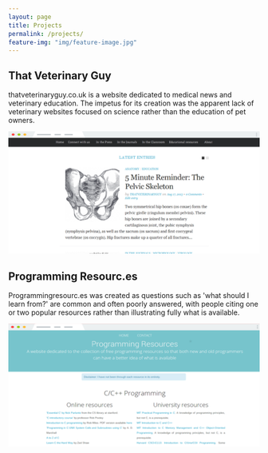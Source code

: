 ```yaml
---
layout: page
title: Projects
permalink: /projects/
feature-img: "img/feature-image.jpg"
---
```


## That Veterinary Guy

thatveterinaryguy.co.uk is a website dedicated to medical news and veterinary education. 
The impetus for its creation was the apparent lack of veterinary websites focused on 
science rather than the education of pet owners.

![That Veterinary Guy](/img/projects-tvg.png)

## Programming Resourc.es

Programmingresourc.es was created as questions such as 'what should I learn from?' are 
common and often poorly answered, with people citing one or two popular resources rather 
than illustrating fully what is available. 

![Programming Resourc.es](/img/projects-pr.png)
